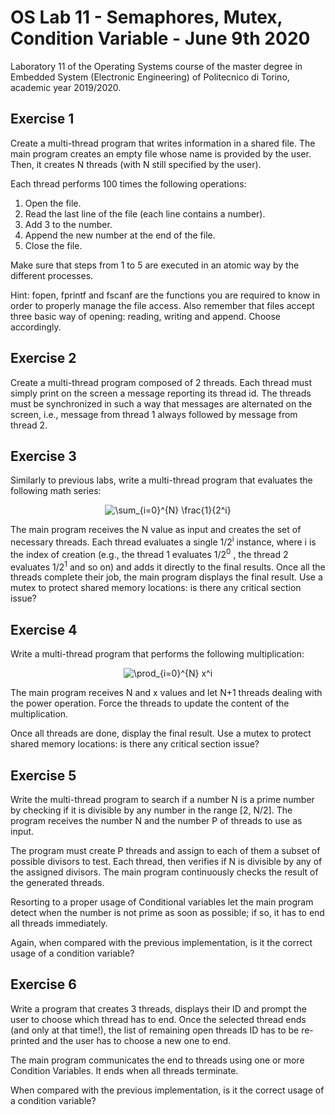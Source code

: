 # OS Lab 11 - Semaphores, Mutex, Condition Variable - June 9th 2020
Laboratory 11 of the Operating Systems course of the master degree in Embedded System (Electronic Engineering) of Politecnico di Torino, academic year 2019/2020.<br/>

## Exercise 1
Create a multi-thread program that writes information in a shared file.
The main program creates an empty file whose name is provided by the user.
Then, it creates N threads (with N still specified by the user).

Each thread performs 100 times the following operations:
1. Open the file.
2. Read the last line of the file (each line contains a number).
3. Add 3 to the number.
4. Append the new number at the end of the file.
5. Close the file.

Make sure that steps from 1 to 5 are executed in an atomic way by the different processes.

Hint: fopen, fprintf and fscanf are the functions you are required to know in order to properly manage the file access.
Also remember that files accept three basic way of opening: reading, writing and append.
Choose accordingly.

## Exercise 2
Create a multi-thread program composed of 2 threads.
Each thread must simply print on the screen a message reporting its thread id.
The threads must be synchronized in such a way that messages are alternated on the screen, i.e., message from thread 1 always followed by message from thread 2.

## Exercise 3
Similarly to previous labs, write a multi-thread program that evaluates the following math series:

<p align="center">
<img src=
"https://render.githubusercontent.com/render/math?math=%5Cdisplaystyle+%5Csum_%7Bi%3D0%7D%5E%7BN%7D+%5Cfrac%7B1%7D%7B2%5Ei%7D%0A" 
alt="\sum_{i=0}^{N} \frac{1}{2^i}
">

The main program receives the N value as input and creates the set of necessary threads.
Each thread evaluates a single 1/2<sup>i</sup> instance, where i is the index of creation (e.g., the thread 1 evaluates 1/2<sup>0</sup> , the thread 2 evaluates 1/2<sup>1</sup> and so on) and adds it directly to the final results.
Once all the threads complete their job, the main program displays the final result.
Use a mutex to protect shared memory locations: is there any critical section issue?

## Exercise 4
Write a multi-thread program that performs the following multiplication:

<p align="center">
<img src=
"https://render.githubusercontent.com/render/math?math=%5Cdisplaystyle+%5Cprod_%7Bi%3D0%7D%5E%7BN%7D+x%5Ei%0A" 
alt="\prod_{i=0}^{N} x^i
">

The main program receives N and x values and let N+1 threads dealing with the power operation.
Force the threads to update the content of the multiplication.

Once all threads are done, display the final result.
Use a mutex to protect shared memory locations: is there any critical section issue?

## Exercise 5
Write the multi-thread program to search if a number N is a prime number
by checking if it is divisible by any number in the range [2, N/2].
The program receives the number N and the number P of threads to use as input.

The program must create P threads and assign to each of them a subset of possible divisors to test.
Each thread, then verifies if N is divisible by any of the assigned divisors.
The main program continuously checks the result of the generated threads.

Resorting to a proper usage of Conditional variables let the main program detect when the number is not prime as soon as possible; if so, it has to end all threads immediately.

Again, when compared with the previous implementation, is it the correct usage of a condition variable?

## Exercise 6
Write a program that creates 3 threads, displays their ID and prompt the user to choose which thread has to end.
Once the selected thread ends (and only at that time!), the list of remaining open threads ID has to be re-printed and the user has to choose a new one to end.

The main program communicates the end to threads using one or more Condition Variables. It ends when all threads terminate.

When compared with the previous implementation, is it the correct usage of a condition variable?

[//]: # (https://tex-image-link-generator.herokuapp.com/)
